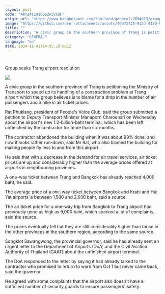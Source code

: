```yaml
---
layout: post
code: "ART2411010652K5VXDF"
origin_url: "https://www.bangkokpost.com/thailand/general/2894013/group-seeks-trang-airport-resolution"
image: "https://github.com/user-attachments/assets/40a72425-912d-4150-9825-73aab78c717b"
title: ""
description: "A civic group in the southern province of Trang is petitioning the Ministry of Transport to speed up its handling of a construction problem at Trang airport which the group believes is to blame for a drop in the number of air passengers and a hike in air ticket prices."
category: "GENERAL"
language: "en"
date: 2024-11-01T14:05:20.001Z
---
```


# 

Group seeks Trang airport resolution

![](https://github.com/user-attachments/assets/e3313318-6b70-4925-bf46-e8d2bbafc438)

A civic group in the southern province of Trang is petitioning the Ministry of Transport to speed up its handling of a construction problem at Trang airport which the group believes is to blame for a drop in the number of air passengers and a hike in air ticket prices.

Rat Phuklang, president of People's Voice Club, said the group submitted a petition to Deputy Transport Minister Manaporn Charoensri on Wednesday about the airport's new 1.2-billion-baht terminal, which has been left unfinished by the contractor for more than six months.

The contractor abandoned the building when it was about 98% done, and now it looks rather run-down, said Mr Rat, who also blamed the building for making people fly less to and from this airport.

He said that with a decrease in the demand for air travel services, air ticket prices are up and considerably higher than the average prices offered at airports in neighbouring provinces.

A one-way ticket between Trang and Bangkok has already reached 4,000 baht, he said.

The average price of a one-way ticket between Bangkok and Krabi and Hat Yat airports is between 1,500 and 2,000 baht, said a source.

The air ticket price for a one-way trip from Bangkok to Trang airport had previously gone as high as 9,000 baht, which sparked a lot of complaints, said the source.

The prices eventually fell but they are still considerably higher than those in the other provinces in the southern region, according to the same source.

Songklot Sawangwong, the provincial governor, said he had already sent an urgent letter to the Department of Airports (DoA) and the Civil Aviation Authority of Thailand (CAAT) about the unfinished airport terminal.

The DoA responded to the letter by saying it had already talked to the contractor who promised to return to work from Oct 1 but never came back, said the governor.

He agreed with some complaints that the airport also doesn't have a sufficient number of security guards to ensure passengers' safety.